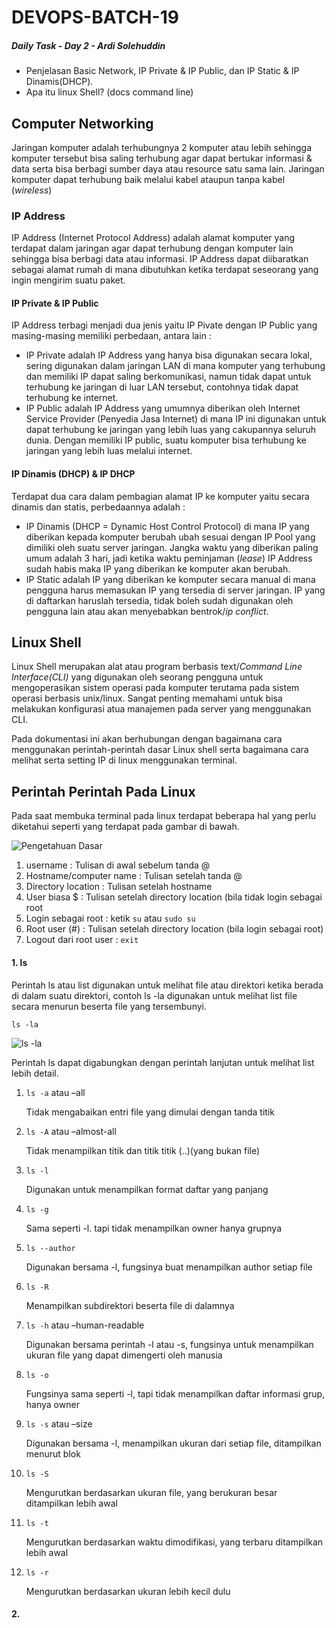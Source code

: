# DEVOPS-BATCH-19
##### Daily Task - Day 2 - Ardi Solehuddin
-   Penjelasan Basic Network, IP Private & IP Public, dan IP Static & IP Dinamis(DHCP).
-   Apa itu linux Shell? (docs command line)

## Computer Networking
Jaringan komputer adalah terhubungnya 2 komputer atau lebih sehingga komputer tersebut bisa saling terhubung agar dapat bertukar informasi & data serta bisa berbagi sumber daya atau resource satu sama lain. Jaringan komputer dapat terhubung baik melalui kabel ataupun tanpa kabel (*wireless*)  
### IP Address
IP Address (Internet Protocol Address) adalah alamat komputer yang terdapat dalam jaringan agar dapat terhubung dengan komputer lain sehingga bisa berbagi data atau informasi. IP Address dapat diibaratkan sebagai alamat rumah di mana dibutuhkan ketika terdapat seseorang yang ingin mengirim suatu paket.  

#### IP Private & IP Public
IP Address terbagi menjadi dua jenis yaitu IP Pivate dengan IP  Public yang masing-masing memiliki perbedaan, antara lain :  
- IP Private adalah IP Address yang hanya bisa digunakan secara lokal, sering digunakan dalam jaringan LAN di mana komputer yang terhubung dan memiliki IP dapat saling berkomunikasi, namun tidak dapat untuk terhubung ke jaringan di luar LAN tersebut, contohnya tidak dapat terhubung ke internet.
- IP Public adalah IP Address yang umumnya diberikan oleh Internet Service Provider (Penyedia Jasa Internet) di mana IP ini digunakan untuk dapat terhubung ke jaringan yang lebih luas yang cakupannya seluruh dunia. Dengan memiliki IP public, suatu komputer bisa terhubung ke jaringan yang lebih luas melalui internet.

#### IP Dinamis (DHCP) & IP DHCP
Terdapat dua cara dalam pembagian alamat IP ke komputer yaitu secara dinamis dan statis, perbedaannya adalah :
- IP Dinamis (DHCP = Dynamic Host Control Protocol) di mana IP yang diberikan kepada komputer berubah ubah sesuai dengan IP Pool yang dimiliki oleh suatu server jaringan. Jangka waktu yang diberikan paling umum adalah 3 hari, jadi ketika waktu peminjaman (*lease*) IP Address sudah habis maka IP yang diberikan ke komputer akan berubah.
- IP Static adalah IP yang diberikan ke komputer secara manual di mana pengguna harus memasukan IP yang tersedia di server jaringan. IP yang di daftarkan haruslah tersedia, tidak boleh sudah digunakan oleh pengguna lain atau akan menyebabkan bentrok/*ip conflict*.

## Linux Shell
Linux Shell merupakan alat atau program berbasis text/*Command Line Interface(CLI)* yang digunakan oleh seorang pengguna untuk mengoperasikan sistem operasi pada komputer terutama pada sistem operasi berbasis unix/linux. Sangat penting memahami untuk bisa melakukan konfigurasi atua manajemen pada server yang menggunakan CLI. 

Pada dokumentasi ini akan berhubungan dengan bagaimana cara menggunakan perintah-perintah dasar Linux shell serta bagaimana cara melihat serta setting IP di linux menggunakan terminal. 
 
## Perintah Perintah Pada Linux
Pada saat membuka terminal pada linux terdapat beberapa hal yang perlu diketahui seperti yang terdapat pada gambar di bawah. 

![Pengetahuan Dasar](https://github.com/ardi2105/DEVOPS-BATCH-19/assets/151701736/530ed37b-c07a-4807-bdc6-21e8b8746022)

1. username : Tulisan di awal sebelum tanda @
2. Hostname/computer name : Tulisan setelah tanda @
3. Directory location : Tulisan setelah hostname
4. User biasa $ : Tulisan setelah directory location (bila tidak login sebagai root
5. Login sebagai root : ketik `su` atau `sudo su`
6. Root user (#) : Tulisan setelah directory location (bila login sebagai root)
7. Logout dari root user : `exit`

#### 1. ls
   Perintah ls atau list digunakan untuk melihat file atau direktori ketika berada di dalam suatu direktori, contoh ls -la digunakan untuk melihat list file secara menurun beserta file yang tersembunyi.  

    ls -la

   ![ls -la](https://github.com/ardi2105/DEVOPS-BATCH-19/assets/151701736/e509486b-dbb2-4f95-a568-94dc0433505e)

   Perintah ls dapat digabungkan dengan perintah lanjutan untuk melihat list lebih detail.
    
   1. `ls -a` atau –all
       
       Tidak mengabaikan entri file yang dimulai dengan tanda titik
   2. `ls -A` atau –almost-all

       Tidak menampilkan titik dan titik titik (..)(yang bukan file)
   3. `ls -l`

       Digunakan untuk menampilkan format daftar yang panjang
   4. `ls -g`

       Sama seperti -l. tapi tidak menampilkan owner hanya grupnya
   5. `ls --author`

       Digunakan bersama -l, fungsinya buat menampilkan author setiap file
   6. `ls -R`

       Menampilkan subdirektori beserta file di dalamnya
   7. `ls -h` atau –human-readable 

       Digunakan bersama perintah -l atau -s, fungsinya untuk menampilkan ukuran file yang dapat dimengerti oleh manusia
   8. `ls -o`

       Fungsinya sama seperti -l, tapi tidak menampilkan daftar informasi grup, hanya owner
   9. `ls -s` atau –size

       Digunakan bersama -l, menampilkan ukuran dari setiap file, ditampilkan menurut blok

  10. `ls -S`

      Mengurutkan berdasarkan ukuran file, yang berukuran besar ditampilkan lebih awal
  11. `ls -t`

       Mengurutkan berdasarkan waktu dimodifikasi, yang terbaru ditampilkan lebih awal
  12. `ls -r`

       Mengurutkan berdasarkan ukuran lebih kecil dulu

#### 2. 

